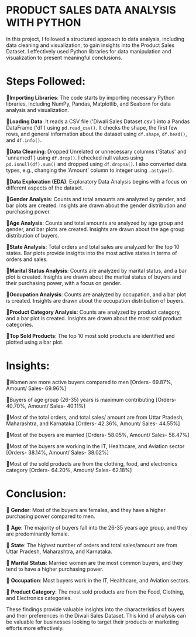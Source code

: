 # PRODUCT SALES DATA ANALYSIS WITH PYTHON

In this project, I followed a structured approach to data analysis, including data cleaning and visualization, to gain insights into the Product Sales Dataset. I effectively used Python libraries for data manipulation and visualization to present meaningful conclusions.

# Steps Followed:

🔸**Importing Libraries**: The code starts by importing necessary Python libraries, including NumPy, Pandas, Matplotlib, and Seaborn for data analysis and visualization.

🔸**Loading Data**: It reads a CSV file ('Diwali Sales Dataset.csv') into a Pandas DataFrame ('df') using `pd.read_csv()`. It checks the shape, the first few rows, and general information about the dataset using `df.shape`, `df.head()`, and `df.info()`.

🔸**Data Cleaning**: Dropped Unrelated or unnecessary columns ('Status' and 'unnamed1') using `df.drop()`. I checked null values using `pd.isnull(df).sum()` and dropped using `df.dropna()`. I also converted data types, e.g., changing the 'Amount' column to integer using `.astype()`.

🔸**Data Exploration (EDA)**: Exploratory Data Analysis begins with a focus on different aspects of the dataset.

🔸**Gender Analysis**: Counts and total amounts are analyzed by gender, and bar plots are created. Insights are drawn about the gender distribution and purchasing power.

🔸**Age Analysis**: Counts and total amounts are analyzed by age group and gender, and bar plots are created. Insights are drawn about the age group distribution of buyers.

🔸**State Analysis**: Total orders and total sales are analyzed for the top 10 states. Bar plots provide insights into the most active states in terms of orders and sales.

🔸**Marital Status Analysis**: Counts are analyzed by marital status, and a bar plot is created. Insights are drawn about the marital status of buyers and their purchasing power, with a focus on gender.

🔸**Occupation Analysis**: Counts are analyzed by occupation, and a bar plot is created. Insights are drawn about the occupation distribution of buyers.

🔸**Product Category Analysis**: Counts are analyzed by product category, and a bar plot is created. Insights are drawn about the most sold product categories.

🔸**Top Sold Products**: The top 10 most sold products are identified and plotted using a bar plot.

# Insights:

🔹Women are more active buyers compared to men [Orders- 69.87%, Amount/ Sales- 69.96%]

🔹Buyers of age group (26-35) years is maximum contributing [Orders- 40.70%, Amount/ Sales- 40.11%]

🔹Most of the total orders, and total sales/ amount are from Uttar Pradesh, Maharashtra, and Karnataka [Orders- 42.36%, Amount/ Sales- 44.55%]

🔹Most of the buyers are married [Orders- 58.05%, Amount/ Sales- 58.47%]

🔹Most of the buyers are working in the IT, Healthcare, and Aviation sector [Orders- 38.14%, Amount/ Sales- 38.02%]

🔹Most of the sold products are from the clothing, food, and electronics category [Orders- 64.20%, Amount/ Sales- 62.18%]

# Conclusion:

🔎 **Gender**: Most of the buyers are females, and they have a higher purchasing power compared to men.

🔎 **Age**: The majority of buyers fall into the 26-35 years age group, and they are predominantly female.

🔎 **State**: The highest number of orders and total sales/amount are from Uttar Pradesh, Maharashtra, and Karnataka.

🔎 **Marital Status**: Married women are the most common buyers, and they tend to have a higher purchasing power.

🔎 **Occupation**: Most buyers work in the IT, Healthcare, and Aviation sectors.

🔎 **Product Category**: The most sold products are from the Food, Clothing, and Electronics categories.

These findings provide valuable insights into the characteristics of buyers and their preferences in the Diwali Sales Dataset. This kind of analysis can be valuable for businesses looking to target their products or marketing efforts more effectively.

